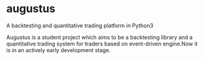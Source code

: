 # augustus
A backtesting and quantitative trading platform in Python3

Augustus is a student project which aims to be a backtesting library and a quantitative trading system for traders based on event-driven engine.Now it is in an actively early development stage.